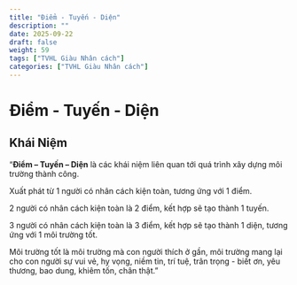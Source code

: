```yaml
---
title: "Điểm - Tuyến - Diện"
description: ""
date: 2025-09-22
draft: false
weight: 59
tags: ["TVHL Giàu Nhân cách"]
categories: ["TVHL Giàu Nhân cách"]
---
```


# Điểm - Tuyến - Diện

<!-- **Mã:** 
**Nhóm:**  -->

## Khái Niệm

“**Điểm – Tuyến – Diện** là các khái niệm liên quan tới quá trình xây dựng môi trường thành công.

Xuất phát từ 1 người có nhân cách kiện toàn, tương ứng với 1 điểm.

2 người có nhân cách kiện toàn là 2 điểm, kết hợp sẽ tạo thành 1 tuyến.

3 người có nhân cách kiện toàn là 3 điểm, kết hợp sẽ tạo thành 1 diện, tương ứng với 1 môi trường tốt.

Môi trường tốt là môi trường mà con người thích ở gần, môi trường mang lại cho con người sự vui vẻ, hy vọng, niềm tin, trí tuệ, trân trọng - biết ơn, yêu thương, bao dung, khiêm tốn, chân thật.”